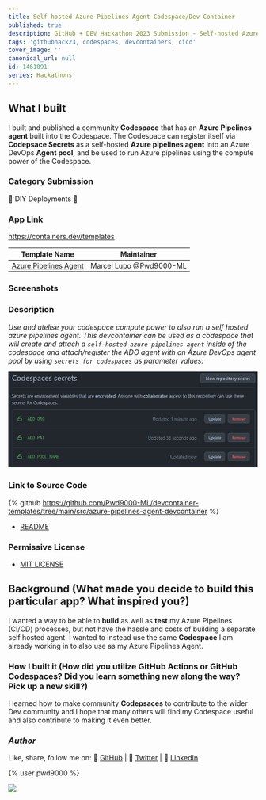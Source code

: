 ```yaml
---
title: Self-hosted Azure Pipelines Agent Codespace/Dev Container
published: true
description: GitHub + DEV Hackathon 2023 Submission - Self-hosted Azure Pipelines Agent Codespace/Dev Container
tags: 'githubhack23, codespaces, devcontainers, cicd'
cover_image: ''
canonical_url: null
id: 1461091
series: Hackathons
---
```


## What I built

I built and published a community **Codespace** that has an **Azure Pipelines agent** built into the Codespace. The Codespace can register itself via **Codepsace Secrets** as a self-hosted **Azure pipelines agent** into an Azure DevOps **Agent pool**, and be used to run Azure pipelines using the compute power of the Codespace.

### Category Submission

👷 DIY Deployments 👷

### App Link

<https://containers.dev/templates>

| Template Name | Maintainer |
| --- | --- |
| [Azure Pipelines Agent](https://github.com/Pwd9000-ML/devcontainer-templates/tree/main/src/azure-pipelines-agent-devcontainer) | Marcel Lupo @Pwd9000-ML |

### Screenshots

### Description

_Use and utelise your codespace compute power to also run a self hosted azure pipelines agent. This devcontainer can be used as a codespace that will create and attach a `self-hosted azure pipelines agent` inside of the codespace and attach/register the ADO agent with an Azure DevOps agent pool by using `secrets for codespaces` as parameter values:_

![image.png](https://raw.githubusercontent.com/Pwd9000-ML/blog-devto/main/posts/2022/GitHub-Codespaces-DevOps-Agent/assets/sec02.png)

### Link to Source Code

{% github <https://github.com/Pwd9000-ML/devcontainer-templates/tree/main/src/azure-pipelines-agent-devcontainer> %}

- [README](https://github.com/Pwd9000-ML/devcontainer-templates/blob/main/src/azure-pipelines-agent-devcontainer/README.md)

### Permissive License

- [MIT LICENSE](https://github.com/Pwd9000-ML/Azure-Service-Bus-SAS-Management/blob/master/LICENSE)

## Background (What made you decide to build this particular app? What inspired you?)

I wanted a way to be able to **build** as well as **test** my Azure Pipelines (CI/CD) processes, but not have the hassle and costs of building a separate self hosted agent. I wanted to instead use the same **Codespace** I am already working in to also use as my Azure Pipelines Agent.

### How I built it (How did you utilize GitHub Actions or GitHub Codespaces? Did you learn something new along the way? Pick up a new skill?)

I learned how to make community **Codepsaces** to contribute to the wider Dev community and I hope that many others will find my Codespace useful and also contribute to making it even better.

### _Author_

Like, share, follow me on: :octopus: [GitHub](https://github.com/Pwd9000-ML) | :penguin: [Twitter](https://twitter.com/pwd9000) | :space_invader: [LinkedIn](https://www.linkedin.com/in/marcel-l-61b0a96b/)

{% user pwd9000 %}

<a href="https://www.buymeacoffee.com/pwd9000"><img src="https://img.buymeacoffee.com/button-api/?text=Buy me a coffee&emoji=&slug=pwd9000&button_colour=FFDD00&font_colour=000000&font_family=Cookie&outline_colour=000000&coffee_colour=ffffff"></a>
